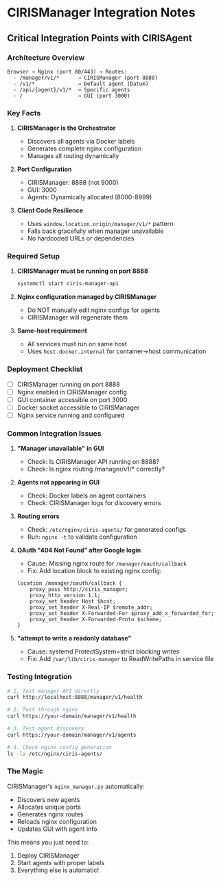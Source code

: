 # CIRISManager Integration Notes

## Critical Integration Points with CIRISAgent

### Architecture Overview
```
Browser → Nginx (port 80/443) → Routes:
  - /manager/v1/*      → CIRISManager (port 8888)
  - /v1/*              → Default agent (Datum)
  - /api/{agent}/v1/*  → Specific agents
  - /                  → GUI (port 3000)
```

### Key Facts
1. **CIRISManager is the Orchestrator**
   - Discovers all agents via Docker labels
   - Generates complete nginx configuration
   - Manages all routing dynamically

2. **Port Configuration**
   - CIRISManager: 8888 (not 9000)
   - GUI: 3000
   - Agents: Dynamically allocated (8000-8999)

3. **Client Code Resilience**
   - Uses `window.location.origin/manager/v1/*` pattern
   - Falls back gracefully when manager unavailable
   - No hardcoded URLs or dependencies

### Required Setup

1. **CIRISManager must be running on port 8888**
   ```bash
   systemctl start ciris-manager-api
   ```

2. **Nginx configuration managed by CIRISManager**
   - Do NOT manually edit nginx configs for agents
   - CIRISManager will regenerate them

3. **Same-host requirement**
   - All services must run on same host
   - Uses `host.docker.internal` for container→host communication

### Deployment Checklist

- [ ] CIRISManager running on port 8888
- [ ] Nginx enabled in CIRISManager config
- [ ] GUI container accessible on port 3000
- [ ] Docker socket accessible to CIRISManager
- [ ] Nginx service running and configured

### Common Integration Issues

1. **"Manager unavailable" in GUI**
   - Check: Is CIRISManager API running on 8888?
   - Check: Is nginx routing /manager/v1/* correctly?

2. **Agents not appearing in GUI**
   - Check: Docker labels on agent containers
   - Check: CIRISManager logs for discovery errors

3. **Routing errors**
   - Check: `/etc/nginx/ciris-agents/` for generated configs
   - Run: `nginx -t` to validate configuration

4. **OAuth "404 Not Found" after Google login**
   - Cause: Missing nginx route for `/manager/oauth/callback`
   - Fix: Add location block to existing nginx config:
   ```nginx
   location /manager/oauth/callback {
       proxy_pass http://ciris_manager;
       proxy_http_version 1.1;
       proxy_set_header Host $host;
       proxy_set_header X-Real-IP $remote_addr;
       proxy_set_header X-Forwarded-For $proxy_add_x_forwarded_for;
       proxy_set_header X-Forwarded-Proto $scheme;
   }
   ```

5. **"attempt to write a readonly database"**
   - Cause: systemd ProtectSystem=strict blocking writes
   - Fix: Add `/var/lib/ciris-manager` to ReadWritePaths in service file

### Testing Integration

```bash
# 1. Test manager API directly
curl http://localhost:8888/manager/v1/health

# 2. Test through nginx
curl https://your-domain/manager/v1/health

# 3. Test agent discovery
curl https://your-domain/manager/v1/agents

# 4. Check nginx config generation
ls -la /etc/nginx/ciris-agents/
```

### The Magic

CIRISManager's `nginx_manager.py` automatically:
- Discovers new agents
- Allocates unique ports
- Generates nginx routes
- Reloads nginx configuration
- Updates GUI with agent info

This means you just need to:
1. Deploy CIRISManager
2. Start agents with proper labels
3. Everything else is automatic!
